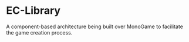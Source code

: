 # EC-Library
A component-based architecture being built over MonoGame to facilitate the game creation process.
